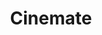 ---
title: "Cinemate"
description: "This is HLS VOD streaming system.This is HLS VOD streaming system.This is HLS VOD streaming system."
tags: ["MERN","Firebase","Drizzle"]
image: "./images/demo.jfif"
---